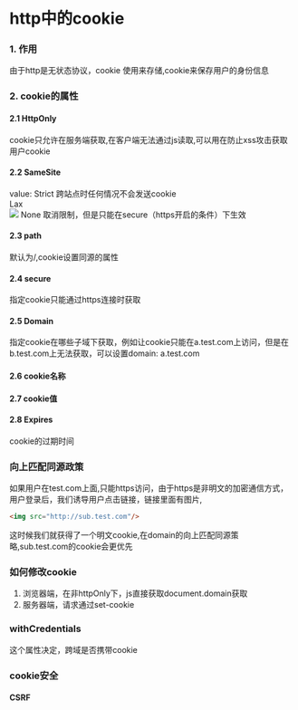 # http中的cookie

### 1. 作用

由于http是无状态协议，cookie 使用来存储,cookie来保存用户的身份信息

### 2. cookie的属性

#### 2.1  HttpOnly

cookie只允许在服务端获取,在客户端无法通过js读取,可以用在防止xss攻击获取用户cookie

#### 2.2  SameSite

value:
Strict 跨站点时任何情况不会发送cookie <br>
Lax <br>
![](http://r7dp9h802.hn-bkt.clouddn.com/same-stie.png)
None 取消限制，但是只能在secure（https开启的条件）下生效 <br>

#### 2.3 path

默认为/,cookie设置同源的属性

#### 2.4 secure

指定cookie只能通过https连接时获取

#### 2.5 Domain

指定cookie在哪些子域下获取，例如让cookie只能在a.test.com上访问，但是在b.test.com上无法获取，可以设置domain: a.test.com

#### 2.6 cookie名称

#### 2.7 cookie值

#### 2.8 Expires

cookie的过期时间

### 向上匹配同源政策

如果用户在test.com上面,只能https访问，由于https是非明文的加密通信方式，用户登录后，我们诱导用户点击链接，链接里面有图片,

```html
<img src="http://sub.test.com"/>
```

这时候我们就获得了一个明文cookie,在domain的向上匹配同源策略,sub.test.com的cookie会更优先

### 如何修改cookie

1. 浏览器端，在非httpOnly下，js直接获取document.domain获取
2. 服务器端，请求通过set-cookie

### withCredentials

这个属性决定，跨域是否携带cookie

### cookie安全

#### CSRF

